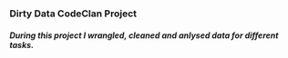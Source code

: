 ### Dirty Data CodeClan Project
##### During this project I wrangled, cleaned and anlysed data for different tasks.
